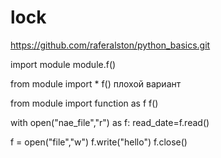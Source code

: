 # lock
https://github.com/raferalston/python_basics.git


import module
module.f()

from module import *
f()                     плохой вариант

from module import function as f
f()



with open("nae_file","r") as f:
  read_date=f.read()
  
 f = open("file","w")
 f.write("hello")
 f.close()

